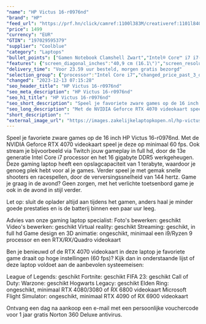 ```yaml
---
"name": "HP Victus 16-r0976nd"
"brand": "HP"
"feed_url": "https://prf.hn/click/camref:1100l383M/creativeref:1101l84031/destination:https%3A%2F%2Fwww.coolblue.nl%2Fproduct%2F927880"
"price": 1499
"currency": "EUR"
"GTIN": "197029595379"
"supplier": "Coolblue"
"category": "Laptops"
"bullet_points": ["Gamen Notebook Clamshell Zwart","Intel® Core™ i7 i7-13700H 2,4 GHz","40,9 cm (16.1\") Full HD 1920 x 1080 Pixels IPS 16:9","16 GB DDR5-SDRAM 5200 MHz 2 x 8 GB","1 TB SSD","NVIDIA GeForce RTX 4070 8 GB Intel Iris Xe Graphics","Wi-Fi 6 (802.11ax) Ethernet LAN 10,1000,100 Mbit/s Bluetooth 5.3","Lithium-Polymeer (LiPo) 70 Wh 230 W","Windows 11 Home"]
"features": {"screen_diagonal_inches":"40,9 cm (16.1\")","screen_resolution":"1920 x 1080 Pixels","processor_family":"Intel® Core™ i7","memory_size":"16 GB","memory_type":"DDR5-SDRAM","total_storage_space":"1 TB","graphics_card":"NVIDIA GeForce RTX 4070","graphics_memory_size":"8 GB","operating_system":"Windows 11 Home","battery_capacity":"70 Wh","width":"369 mm","depth":"259,4 mm","weight":"2,33 kg"}
"delivery_time": "Voor 23.59 uur besteld, morgen gratis bezorgd"
"selection_group": {"processor":"Intel Core i7","changed_price_past_3_days":false,"product_family":"Victus Gaming"}
"changed": "2023-12-13 07:15:28"
"seo_header_title": "HP Victus 16-r0976nd"
"seo_meta_description": "HP Victus 16-r0976nd"
"seo_h1_title": "HP Victus 16-r0976nd"
"seo_short_description": "Speel je favoriete zware games op de 16 inch HP Victus 16-r0976nd."
"seo_long_description": "Met de NVIDIA Geforce RTX 4070 videokaart speel je deze op minimaal 60 fps. Ook stream je bijvoorbeeld via Twitch jouw gameplay in full hd, door de 13e generatie Intel Core i7 processor en het 16 gigabyte DDR5 werkgeheugen. Deze gaming laptop heeft een opslagcapaciteit van 1 terabyte, waardoor je genoeg plek hebt voor al je games. Verder speel je met gemak snelle shooters en racespellen, door de verversingssnelheid van 144 hertz. Game je graag in de avond? Geen zorgen, met het verlichte toetsenbord game je ook in de avond in stijl verder. \r\n\r\nLet op: sluit de oplader altijd aan tijdens het gamen, anders haal je minder goede prestaties en is de batterij binnen een paar uur leeg. \r\n\r\nAdvies van onze gaming laptop specialist:\r\nFoto's bewerken: geschikt\r\nVideo's bewerken: geschikt\r\nVirtual reality: geschikt\r\nStreaming: geschikt, in full hd\r\nGame design en 3D animatie: ongeschikt, minimaal een i9/Ryzen 9 processor en een RTX/RX/Quadro videokaart\r\n\r\n\r\nBen je benieuwd of de RTX 4070 videokaart in deze laptop je favoriete game draait op hoge instellingen (60 fps)? Kijk dan in onderstaande lijst of deze laptop voldoet aan de aanbevolen systeemeisen:\r\n\r\nLeague of Legends: geschikt\r\nFortnite: geschikt\r\nFIFA 23: geschikt\r\nCall of Duty: Warzone: geschikt\r\nHogwarts Legacy: geschikt\r\nElden Ring: ongeschikt, minimaal RTX 4080/3080 of RX 6800 videokaart\r\nMicrosoft Flight Simulator: ongeschikt, minimaal RTX 4090 of RX 6900 videokaart\r\n\r\n\r\nOntvang een dag na aankoop een e-mail met een persoonlijke vouchercode voor 1 jaar gratis Norton 360 Deluxe antivirus."
"short_description": ""
"external_image_url": "https://images.zakelijkelaptopkopen.nl/hp-victus-16-r0976nd.webp"
---
```


Speel je favoriete zware games op de 16 inch HP Victus 16-r0976nd. Met de NVIDIA Geforce RTX 4070 videokaart speel je deze op minimaal 60 fps. Ook stream je bijvoorbeeld via Twitch jouw gameplay in full hd, door de 13e generatie Intel Core i7 processor en het 16 gigabyte DDR5 werkgeheugen. Deze gaming laptop heeft een opslagcapaciteit van 1 terabyte, waardoor je genoeg plek hebt voor al je games. Verder speel je met gemak snelle shooters en racespellen, door de verversingssnelheid van 144 hertz. Game je graag  in de avond? Geen zorgen, met het verlichte toetsenbord game je ook in de avond in stijl verder.

Let op: sluit de oplader altijd aan tijdens het gamen, anders haal je minder goede prestaties en is de batterij binnen een paar uur leeg.

Advies van onze gaming laptop specialist:
Foto's bewerken: geschikt
Video's bewerken: geschikt
Virtual reality: geschikt
Streaming: geschikt, in full hd
Game design en 3D animatie: ongeschikt, minimaal een i9/Ryzen 9 processor en een RTX/RX/Quadro videokaart


Ben je benieuwd of de RTX 4070 videokaart in deze laptop je favoriete game draait op hoge instellingen (60 fps)? Kijk dan in onderstaande lijst of deze laptop voldoet aan de aanbevolen systeemeisen:

League of Legends: geschikt
Fortnite: geschikt
FIFA 23: geschikt
Call of Duty: Warzone: geschikt
Hogwarts Legacy: geschikt
Elden Ring: ongeschikt, minimaal RTX 4080/3080 of RX 6800 videokaart
Microsoft Flight Simulator: ongeschikt, minimaal RTX 4090 of RX 6900 videokaart


Ontvang een dag na aankoop een e-mail met een persoonlijke vouchercode voor 1 jaar gratis Norton 360 Deluxe antivirus.